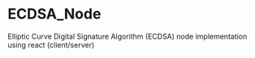 # ECDSA_Node
 Elliptic Curve Digital Signature Algorithm (ECDSA) node implementation using react (client/server)
